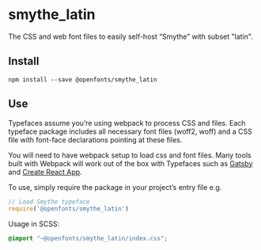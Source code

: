 
# smythe_latin

The CSS and web font files to easily self-host “Smythe” with subset "latin".

## Install

`npm install --save @openfonts/smythe_latin`

## Use

Typefaces assume you’re using webpack to process CSS and files. Each typeface
package includes all necessary font files (woff2, woff) and a CSS file with
font-face declarations pointing at these files.

You will need to have webpack setup to load css and font files. Many tools built
with Webpack will work out of the box with Typefaces such as [Gatsby](https://github.com/gatsbyjs/gatsby)
and [Create React App](https://github.com/facebookincubator/create-react-app).

To use, simply require the package in your project’s entry file e.g.

```javascript
// Load Smythe typeface
require('@openfonts/smythe_latin')
```

Usage in SCSS:
```scss
@import "~@openfonts/smythe_latin/index.css";
```
